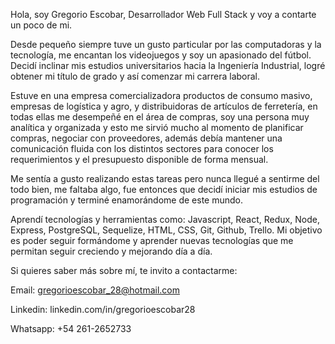 Hola, soy Gregorio Escobar, Desarrollador Web Full Stack y voy a contarte un poco de mi. 

Desde pequeño siempre tuve un gusto particular por las computadoras y la tecnología, me encantan los videojuegos y soy un apasionado del fútbol. Decidí inclinar mis estudios universitarios hacia la Ingeniería Industrial, logré obtener mi título de grado y así comenzar mi carrera laboral.

Estuve en una empresa comercializadora productos de consumo masivo,  empresas de logística y agro, y distribuidoras de artículos de ferretería, en todas ellas me desempeñé en el área de compras, soy una persona muy analítica y organizada y esto me sirvió mucho al momento de planificar compras, negociar con proveedores, además debía mantener una comunicación fluida con los distintos sectores para conocer los requerimientos y el presupuesto disponible de forma mensual. 

Me sentía a gusto realizando estas tareas pero nunca llegué a sentirme del todo bien, me faltaba algo, fue entonces que decidí iniciar mis estudios de programación y terminé enamorándome de este mundo. 

Aprendí tecnologías y herramientas como: Javascript, React, Redux, Node, Express, PostgreSQL, Sequelize, HTML, CSS, Git, Github, Trello. Mi objetivo es poder seguir formándome y aprender nuevas tecnologías que me permitan seguir creciendo y mejorando día a día.

Si quieres saber más sobre mí, te invito a contactarme:

Email: gregorioescobar_28@hotmail.com

Linkedin: linkedin.com/in/gregorioescobar28

Whatsapp: +54 261-2652733
